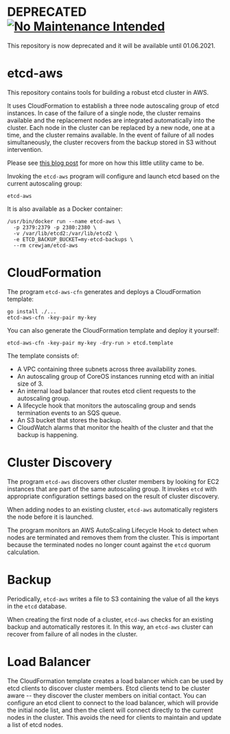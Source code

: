# DEPRECATED [![No Maintenance Intended](http://unmaintained.tech/badge.svg)](http://unmaintained.tech/)

This repository is now deprecated and it will be available until 01.06.2021.


# etcd-aws

This repository contains tools for building a robust etcd cluster in AWS.

It uses CloudFormation to establish a three node autoscaling group of etcd instances. In case of the failure of a single node, the cluster remains available and the replacement nodes are integrated automatically into the cluster. Each node in the cluster can be replaced by a new node, one at a time, and the cluster remains available. In the event of failure of all nodes simultaneously, the cluster recovers from the backup stored in S3 without intervention.

Please see [this blog post](https://crewjam.com/etcd-aws) for more on how this little utility came to be.

Invoking the `etcd-aws` program will configure and launch etcd based on the 
current autoscaling group:

    etcd-aws

It is also available as a Docker container:

    /usr/bin/docker run --name etcd-aws \
      -p 2379:2379 -p 2380:2380 \
      -v /var/lib/etcd2:/var/lib/etcd2 \
      -e ETCD_BACKUP_BUCKET=my-etcd-backups \
      --rm crewjam/etcd-aws

# CloudFormation

The program `etcd-aws-cfn` generates and deploys a CloudFormation template:

    go install ./...
    etcd-aws-cfn -key-pair my-key

You can also generate the CloudFormation template and deploy it yourself:

    etcd-aws-cfn -key-pair my-key -dry-run > etcd.template

The template consists of:

- A VPC containing three subnets across three availability zones.
- An autoscaling group of CoreOS instances running etcd with an initial size of 3.
- An internal load balancer that routes etcd client requests to the autoscaling group.
- A lifecycle hook that monitors the autoscaling group and sends termination events to an SQS queue.
- An S3 bucket that stores the backup.
- CloudWatch alarms that monitor the health of the cluster and that the backup is happening.

# Cluster Discovery

The program `etcd-aws` discovers other cluster members by looking for EC2 instances that are part of the same autoscaling group. It invokes `etcd` with appropriate configuration settings based on the result of cluster discovery.

When adding nodes to an existing cluster, `etcd-aws` automatically registers the node before it is launched.

The program monitors an AWS AutoScaling Lifecycle Hook to detect when nodes are terminated and removes them from the cluster. This is important because the terminated nodes no longer count against the `etcd` quorum calculation.

# Backup

Periodically, `etcd-aws` writes a file to S3 containing the value of all the keys in the `etcd` database.

When creating the first node of a cluster, `etcd-aws` checks for an existing backup and automatically restores it. In this way, an `etcd-aws` cluster can recover from failure of all nodes in the cluster.

# Load Balancer

The CloudFormation template creates a load balancer which can be used by etcd clients to discover cluster members. Etcd clients tend to be cluster aware -- they discover the cluster members on initial contact. You can configure an etcd client to connect to the load balancer, which will provide the initial node list, and then the client will connect directly to the current nodes in the cluster. This avoids the need for clients to maintain and update a list of etcd nodes.
